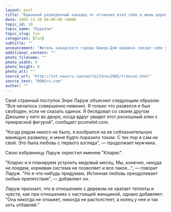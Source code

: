 ```yaml
---
layout: post
title: "Одинокий разведенный канадец от отчаяния взял себе в жены дерево"
date: 2005-11-30 00:00:00 +0000
topic_id: 10
topic_name: "Курьёзы"
topic_slug: fun
categories: [fun]
subtitle: ""
announcement: "Житель канадского города Бивер-Дэм недавно связал себя узами брака с кленовым деревом, растущим во дворе его друга."
additional_content: ""
photo_filename: ""
photo_width: 0
photo_height: 0
photo_alt: ""
source_url: "http://txt.newsru.com/world/23nov2005/treecan.html"
source_text: "NEWSru.com"
author: ""
---
```

Свой странный поступок Энре Ларуж объяснил следующим образом: "Все началось совершенно невинно. Я только что развелся и был свободен, если не сказать одинок. Я беседовал со своим другом Джошем у него во дворе, когда вдруг увидел этот роскошный клен с прекрасной фигурой", сообщает pcomelet.com.

"Когда рядом никого не было, я взобрался на ее соблазнительную манящую развилку, и меня будто поразило током. С тех пор я сам не свой. Это была любовь с первого взгляда", &mdash; продолжает мужчина.

Свою избранницу Ларуж окрестил именем "Кларис".

"Кларис и я планируем устроить медовый месяц. Мы, конечно, никуда не поедем, корневая система не позволяет и все такое…", &mdash; говорит Ларуж. "Но я что-нибудь придумаю. Истинная любовь преодолевает любые препятствия", &mdash; добавляет он.

Ларуж признает, что в отношениях с деревом не хватает теплоты и чувств, как при отношениях с настоящей женщиной, однако добавляет: "Она никогда не откажет, никогда не растолстеет, а колец у нее и так хоть отбавляй."
